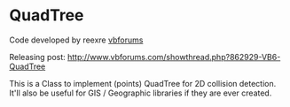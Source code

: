 # QuadTree

Code developed by reexre [vbforums](http://www.vbforums.com/member.php?129372-reexre)

Releasing post: http://www.vbforums.com/showthread.php?862929-VB6-QuadTree

This is a Class to implement (points) QuadTree for 2D collision detection. It'll also be useful for GIS / Geographic libraries if they are ever created.
